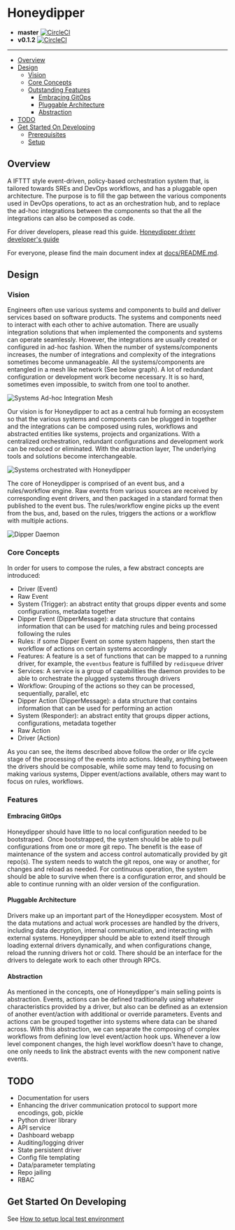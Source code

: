 # Honeydipper

 * **master** [![CircleCI](https://circleci.com/gh/honeyscience/honeydipper.svg?style=svg&circle-token=60ce48f25e09dc164d4bdcff204182e2570fcf0d)](https://circleci.com/gh/honeyscience/honeydipper)
 * **v0.1.2** [![CircleCI](https://circleci.com/gh/honeyscience/honeydipper/tree/v0.1.2.svg?style=svg&circle-token=60ce48f25e09dc164d4bdcff204182e2570fcf0d)](https://circleci.com/gh/honeyscience/honeydipper/tree/v0.1.2)

---

<!-- toc -->

- [Overview](#overview)
- [Design](#design)
  * [Vision](#vision)
  * [Core Concepts](#core-concepts)
  * [Outstanding Features](#outstanding-features)
    + [Embracing GitOps](#embracing-gitops)
    + [Pluggable Architecture](#pluggable-architecture)
    + [Abstraction](#abstraction)
- [TODO](#todo)
- [Get Started On Developing](#get-started-on-developing)
  * [Prerequisites](#prerequisites)
  * [Setup](#setup)

<!-- tocstop -->

## Overview
A IFTTT style event-driven, policy-based orchestration system that, is tailored towards SREs and DevOps workflows, and has a pluggable open architecture. The purpose is to fill the gap between the various components used in DevOps operations, to act as an orchestration hub, and to replace the ad-hoc integrations between the components so that the all the integrations can also be composed as code.

For driver developers, please read this guide. [Honeydipper driver developer's guide](./docs/developer.md)

For everyone, please find the main document index at [docs/README.md](./docs/README.md).

## Design

### Vision
Engineers often use various systems and components to build and deliver services based on software products. The systems and components need to interact with each other to achive automation. There are usually integration solutions that when implemented the components and systems can operate seamlessly. However, the integrations are usually created or configured in ad-hoc fashion. When the number of systems/components increases, the number of integrations and complexity of the integrations sometimes become unmanageable. All the systems/components are entangled in a mesh like network (See below graph). A lot of redundant configuration or development work become necessary. It is so hard, sometimes even impossible, to switch from one tool to another.

![Systems Ad-hoc Integration Mesh](./docs/DevOpsSystemsAd-hocIntegrationMesh.png)

Our vision is for Honeydipper to act as a central hub forming an ecosystem so that the various systems and components can be plugged in together and the integrations can be composed using rules, workflows and abstracted entities like systems, projects and organizations. With a centralized orchestration, redundant configurations and development work can be reduced or eliminated. With the abstraction layer, The underlying tools and solutions become interchangeable.

![Systems orchestrated with Honeydipper](./docs/DevOpsSystemsHoneydipper.png)

The core of Honeydipper is comprised of an event bus, and a rules/workflow engine. Raw events from various sources are received by corresponding event drivers, and then packaged in a standard format then published to the event bus. The rules/workflow engine picks up the event from the bus, and, based on the rules, triggers the actions or a workflow with multiple actions.

![Dipper Daemon](./docs/DipperDaemon.png)

### Core Concepts
In order for users to compose the rules, a few abstract concepts are introduced:

 * Driver (Event)
 * Raw Event
 * System (Trigger): an abstract entity that groups dipper events and some configurations, metadata together
 * Dipper Event (DipperMessage): a data structure that contains information that can be used for matching rules and being processed following the rules
 * Rules: if some Dipper Event on some system happens, then start the workflow of actions on certain systems accordingly
 * Features: A feature is a set of functions that can be mapped to a running driver, for example, the `eventbus` feature is fulfilled by `redisqueue` driver
 * Services: A service is a group of capabilities the daemon provides to be able to orchestrate the plugged systems through drivers 
 * Workflow: Grouping of the actions so they can be processed, sequentially, parallel, etc
 * Dipper Action (DipperMessage): a data structure that contains information that can be used for performing an action
 * System (Responder): an abstract entity that groups dipper actions, configurations, metadata together
 * Raw Action
 * Driver (Action)

As you can see, the items described above follow the order or life cycle stage of the processing of the events into actions. Ideally, anything between the drivers should be composable, while some may tend to focusing on making various systems, Dipper event/actions available, others may want to focus on rules, workflows.

### Features

#### Embracing GitOps
Honeydipper should have little to no local configuration needed to be bootstraped.  Once bootstrapped, the system should be able to pull configurations from one or more git repo. The benefit is the ease of maintenance of the system and access control automatically provided by git repo(s). The system needs to watch the git repos, one way or another, for changes and reload as needed. For continuous operation, the system should be able to survive when there is a configuration error, and should be able to continue running with an older version of the configuration.

#### Pluggable Architecture
Drivers make up an important part of the Honeydipper ecosystem. Most of the data mutations and actual work processes are handled by the drivers, including data decryption, internal communication, and interacting with external systems. Honeydipper should be able to extend itself through loading external drivers dynamically, and when configurations change, reload the running drivers hot or cold. There should be an interface for the drivers to delegate work to each other through RPCs.

#### Abstraction
As mentioned in the concepts, one of Honeydipper's main selling points is abstraction. Events, actions can be defined traditionally using whatever characteristics provided by a driver, but also can be defined as an extension of another event/action with additional or override parameters. Events and actions can be grouped together into systems where data can be shared across. With this abstraction, we can separate the composing of complex workflows from defining low level event/action hook ups. Whenever a low level component changes, the high level workflow doesn't have to change, one only needs to link the abstract events with the new component native events.

## TODO
 * Documentation for users
 * Enhancing the driver communication protocol to support more encodings, gob, pickle
 * Python driver library
 * API service
 * Dashboard webapp
 * Auditing/logging driver
 * State persistent driver
 * Config file templating
 * Data/parameter templating
 * Repo jailing
 * RBAC

## Get Started On Developing

See [How to setup local test environment](./docs/howtos/setup_local.md)
